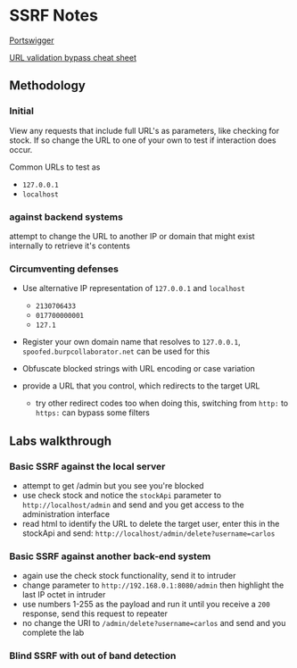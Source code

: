 # SSRF Notes

[Portswigger](https://portswigger.net/web-security/ssrf)

[URL validation bypass cheat sheet](https://portswigger.net/web-security/ssrf/url-validation-bypass-cheat-sheet)

## Methodology

### Initial

View any requests that include full URL's as parameters, like checking for stock. If so change the URL to one of your own to test if interaction does occur.

Common URLs to test as

- `127.0.0.1`
- `localhost`

### against backend systems

attempt to change the URL to another IP or domain that might exist internally to retrieve it's contents

### Circumventing defenses

- Use alternative IP representation of `127.0.0.1` and `localhost`
  - `2130706433`
  - `017700000001`
  - `127.1`

- Register your own domain name that resolves to `127.0.0.1`, `spoofed.burpcollaborator.net` can be used for this
- Obfuscate blocked strings with URL encoding or case variation
- provide a URL that you control, which redirects to the target URL
  - try other redirect codes too when doing this, switching from `http:` to `https:` can bypass some filters

## Labs walkthrough

### Basic SSRF against the local server

- attempt to get /admin but you see you're blocked
- use check stock and notice the `stockApi` parameter to `http://localhost/admin` and send and you get access to the administration interface
- read html to identify the URL to delete the target user, enter this in the stockApi and send: `http://localhost/admin/delete?username=carlos`

### Basic SSRF against another back-end system

- again use the check stock functionality, send it to intruder
- change parameter to `http://192.168.0.1:8080/admin` then highlight the last IP octet in intruder
- use numbers 1-255 as the payload and run it until you receive a `200` response, send this request to repeater
- no change the URI to `/admin/delete?username=carlos` and send and you complete the lab 

### Blind SSRF with out of band detection







